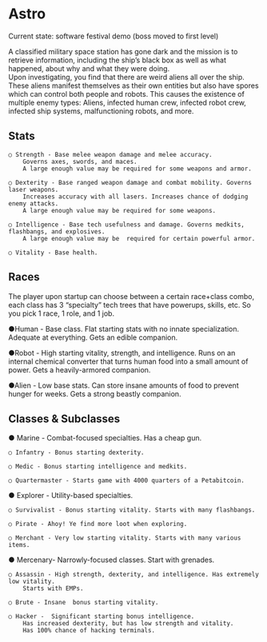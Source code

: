 Astro
====

Current state: software festival demo (boss moved to first level)

A classified military space station has gone dark and the mission is to retrieve information, 
including the ship’s black box as well as what happened, about why and what they were doing.  
Upon investigating, you find that there are weird aliens all over the ship.  These aliens 
manifest themselves as their own entities but also have spores which can control both people 
and robots.  This causes the existence of multiple enemy types: Aliens, infected human crew, 
infected robot crew, infected ship systems, malfunctioning robots, and more.


Stats
-----
    ○ Strength - Base melee weapon damage and melee accuracy.  
        Governs axes, swords, and maces. 
        A large enough value may be required for some weapons and armor.

    ○ Dexterity - Base ranged weapon damage and combat mobility. Governs laser weapons. 
        Increases accuracy with all lasers. Increases chance of dodging enemy attacks. 
        A large enough value may be required for some weapons.

    ○ Intelligence - Base tech usefulness and damage. Governs medkits, flashbangs, and explosives. 
        A large enough value may be  required for certain powerful armor.

    ○ Vitality - Base health.



Races
-----
The player upon startup can choose between a certain race+class combo, each class has 3 “specialty” tech trees that have powerups, skills, etc.  So you pick 1 race, 1 role, and 1 job.

●Human - Base class. Flat starting stats with no innate specialization. Adequate at everything. Gets an edible companion.

●Robot - High starting vitality, strength, and intelligence. Runs on an internal chemical converter that turns human food into a small amount of power. Gets a heavily-armored companion.

●Alien - Low base stats. Can store insane amounts of food to prevent hunger for weeks. Gets a strong beastly companion.



Classes & Subclasses 
--------------------
● Marine - Combat-focused specialties. Has a cheap gun.

    ○ Infantry - Bonus starting dexterity. 
    
    ○ Medic - Bonus starting intelligence and medkits. 
    
    ○ Quartermaster - Starts game with 4000 quarters of a Petabitcoin.

● Explorer - Utility-based specialties.

    ○ Survivalist - Bonus starting vitality. Starts with many flashbangs.
    
    ○ Pirate - Ahoy! Ye find more loot when exploring. 
    
    ○ Merchant - Very low starting vitality. Starts with many various items. 

● Mercenary- Narrowly-focused classes. Start with grenades.

    ○ Assassin - High strength, dexterity, and intelligence. Has extremely low vitality. 
        Starts with EMPs.
    
    ○ Brute - Insane  bonus starting vitality. 
    
    ○ Hacker -  Significant starting bonus intelligence. 
        Has increased dexterity, but has low strength and vitality. 
        Has 100% chance of hacking terminals.
